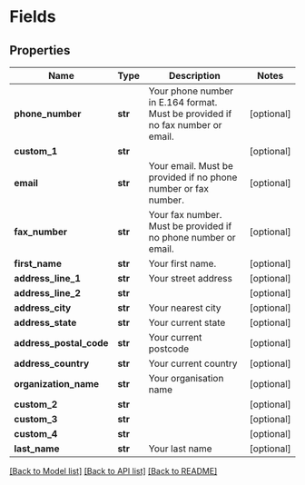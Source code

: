 # Fields

## Properties
Name | Type | Description | Notes
------------ | ------------- | ------------- | -------------
**phone_number** | **str** | Your phone number in E.164 format. Must be provided if no fax number or email. | [optional] 
**custom_1** | **str** |  | [optional] 
**email** | **str** | Your email. Must be provided if no phone number or fax number. | [optional] 
**fax_number** | **str** | Your fax number. Must be provided if no phone number or email. | [optional] 
**first_name** | **str** | Your first name. | [optional] 
**address_line_1** | **str** | Your street address | [optional] 
**address_line_2** | **str** |  | [optional] 
**address_city** | **str** | Your nearest city | [optional] 
**address_state** | **str** | Your current state | [optional] 
**address_postal_code** | **str** | Your current postcode | [optional] 
**address_country** | **str** | Your current country | [optional] 
**organization_name** | **str** | Your organisation name | [optional] 
**custom_2** | **str** |  | [optional] 
**custom_3** | **str** |  | [optional] 
**custom_4** | **str** |  | [optional] 
**last_name** | **str** | Your last name | [optional] 

[[Back to Model list]](../README.md#documentation-for-models) [[Back to API list]](../README.md#documentation-for-api-endpoints) [[Back to README]](../README.md)


